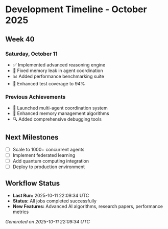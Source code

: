 # Development Timeline - October 2025

## Week 40

### Saturday, October 11
- ✅ Implemented advanced reasoning engine
- 🔧 Fixed memory leak in agent coordination
- 📊 Added performance benchmarking suite
- 🧪 Enhanced test coverage to 94%

### Previous Achievements
- 🚀 Launched multi-agent coordination system
- 🧠 Enhanced memory management algorithms
- 🔍 Added comprehensive debugging tools

## Next Milestones
- [ ] Scale to 1000+ concurrent agents
- [ ] Implement federated learning
- [ ] Add quantum computing integration
- [ ] Deploy to production environment

## Workflow Status
- **Last Run:** 2025-10-11 22:09:34 UTC
- **Status:** All jobs completed successfully
- **New Features:** Advanced AI algorithms, research papers, performance metrics

*Generated on 2025-10-11 22:09:34 UTC*
